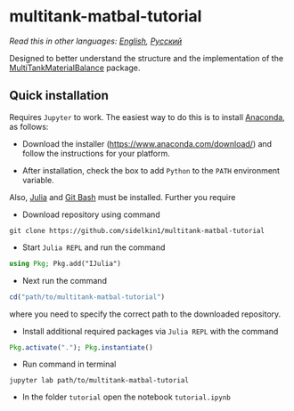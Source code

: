 # multitank-matbal-tutorial

*Read this in other languages: [English](README.md), [Русский](README.ru.md)*

Designed to better understand the structure and the implementation of the [MultiTankMaterialBalance](https://github.com/sidelkin1/MultiTankMaterialBalance.jl) package.

## Quick installation

Requires `Jupyter` to work. The easiest way to do this is to install [Anaconda](https://www.anaconda.com/), as follows:

- Download the installer (https://www.anaconda.com/download/) and follow the instructions for your platform.

- After installation, check the box to add `Python` to the `PATH` environment variable.

Also, [Julia](http://julialang.org/downloads/) and [Git Bash](https://git-scm.com/downloads) must be installed. Further you require

- Download repository using command

```
git clone https://github.com/sidelkin1/multitank-matbal-tutorial
```

- Start `Julia REPL` and run the command

```julia
using Pkg; Pkg.add("IJulia")
```

- Next run the command
 
```julia
cd("path/to/multitank-matbal-tutorial")
```

where you need to specify the correct path to the downloaded repository.

- Install additional required packages via `Julia REPL` with the command
 
```julia
Pkg.activate("."); Pkg.instantiate()
```

- Run command in terminal

```
jupyter lab path/to/multitank-matbal-tutorial
```

- In the folder `tutorial` open the notebook `tutorial.ipynb`